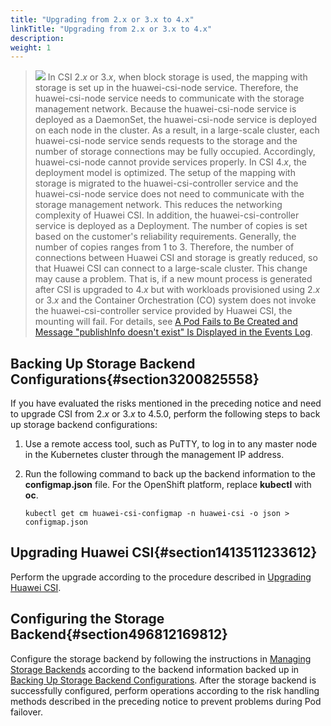 ```yaml
---
title: "Upgrading from 2.x or 3.x to 4.x"
linkTitle: "Upgrading from 2.x or 3.x to 4.x"
description: 
weight: 1
---
```


>![](/css-docs/public_sys-resources/en/icon-notice.gif) 
>In CSI 2._x_  or 3._x_, when block storage is used, the mapping with storage is set up in the huawei-csi-node service. Therefore, the huawei-csi-node service needs to communicate with the storage management network. Because the huawei-csi-node service is deployed as a DaemonSet, the huawei-csi-node service is deployed on each node in the cluster. As a result, in a large-scale cluster, each huawei-csi-node service sends requests to the storage and the number of storage connections may be fully occupied. Accordingly, huawei-csi-node cannot provide services properly.
>In CSI 4._x_, the deployment model is optimized. The setup of the mapping with storage is migrated to the huawei-csi-controller service and the huawei-csi-node service does not need to communicate with the storage management network. This reduces the networking complexity of Huawei CSI. In addition, the huawei-csi-controller service is deployed as a Deployment. The number of copies is set based on the customer's reliability requirements. Generally, the number of copies ranges from 1 to 3. Therefore, the number of connections between Huawei CSI and storage is greatly reduced, so that Huawei CSI can connect to a large-scale cluster.
>This change may cause a problem. That is, if a new mount process is generated after CSI is upgraded to 4._x_  but with workloads provisioned using 2._x_  or 3._x_  and the Container Orchestration \(CO\) system does not invoke the huawei-csi-controller service provided by Huawei CSI, the mounting will fail. For details, see  [A Pod Fails to Be Created and Message "publishInfo doesn't exist" Is Displayed in the Events Log](/docs/troubleshooting/pod-issues/a-pod-fails-to-be-created-and-message-publishinfo-doesn-t-exist-is-displayed-in-the-events-log).

## Backing Up Storage Backend Configurations{#section3200825558}

If you have evaluated the risks mentioned in the preceding notice and need to upgrade CSI from 2._x_  or 3._x_  to  4.5.0, perform the following steps to back up storage backend configurations:

1.  Use a remote access tool, such as PuTTY, to log in to any master node in the Kubernetes cluster through the management IP address.
2.  Run the following command to back up the backend information to the  **configmap.json**  file. For the OpenShift platform, replace  **kubectl**  with  **oc**.

    ```
    kubectl get cm huawei-csi-configmap -n huawei-csi -o json > configmap.json
    ```

## Upgrading Huawei CSI{#section1413511233612}

Perform the upgrade according to the procedure described in  [Upgrading Huawei CSI](/docs/installation-and-deployment/upgrading-or-rolling-back-huawei-csi/upgrading-or-rolling-back-huawei-csi-using-helm/upgrading-huawei-csi/upgrading-huawei-csi-on-kubernetes-openshift-and-tanzu#section6841317173013).

## Configuring the Storage Backend{#section496812169812}

Configure the storage backend by following the instructions in  [Managing Storage Backends](/docs/storage-backend-management/managing-storage-backends)  according to the backend information backed up in  [Backing Up Storage Backend Configurations](#section3200825558). After the storage backend is successfully configured, perform operations according to the risk handling methods described in the preceding notice to prevent problems during Pod failover.

